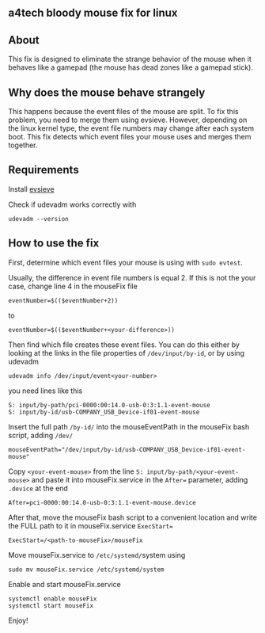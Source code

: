 ## a4tech bloody mouse fix for linux

## About
This fix is designed to eliminate the strange behavior of the mouse when it behaves like a gamepad (the mouse has dead zones like a gamepad stick).

## Why does the mouse behave strangely
This happens because the event files of the mouse are split. To fix this problem, you need to merge them using evsieve. However, depending on the linux kernel type, the event file numbers may change after each system boot. This fix detects which event files your mouse uses and merges them together.

## Requirements
Install [evsieve](https://github.com/KarsMulder/evsieve)

Check if udevadm works correctly with 
```
udevadm --version
```

## How to use the fix
First, determine which event files your mouse is using with `sudo evtest`.

Usually, the difference in event file numbers is equal 2. If this is not the your case, change line 4 in the mouseFix file
```
eventNumber=$(($eventNumber+2))
```
to
```
eventNumber=$(($eventNumber+<your-difference>)) 
```
Then find which file creates these event files. You can do this either by looking at the links in the file properties of `/dev/input/by-id`, or by using udevadm
```
udevadm info /dev/input/event<your-number>
```
you need lines like this
```
S: input/by-path/pci-0000:00:14.0-usb-0:3:1.1-event-mouse
S: input/by-id/usb-COMPANY_USB_Device-if01-event-mouse
```
Insert the full path `/by-id/` into the mouseEventPath in the mouseFix bash script, adding `/dev/`
```
mouseEventPath="/dev/input/by-id/usb-COMPANY_USB_Device-if01-event-mouse"
```
Copy `<your-event-mouse>` from the line `S: input/by-path/<your-event-mouse>` and paste it into mouseFix.service in the `After=` parameter, adding `.device` at the end
```
After=pci-0000:00:14.0-usb-0:3:1.1-event-mouse.device
```
After that, move the mouseFix bash script to a convenient location and write the FULL path to it in mouseFix.service `ExecStart=`
```
ExecStart=/<path-to-mouseFix>/mouseFix
```
Move mouseFix.service to `/etc/systemd/`system using
```
sudo mv mouseFix.service /etc/systemd/system
```
Enable and start mouseFix.service
```
systemctl enable mouseFix
systemctl start mouseFix
```
Enjoy!


